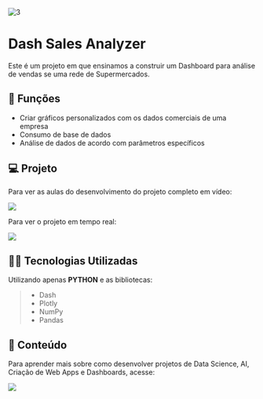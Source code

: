 ![3](https://user-images.githubusercontent.com/63136680/171271398-0e689c2f-0fbb-48c6-9ff8-5a79bdfd42f0.jpg)


# Dash Sales Analyzer
Este é um projeto em que ensinamos a construir um Dashboard para análise de vendas se uma rede de Supermercados.

## 🔧 Funções

- Criar gráficos personalizados com os dados comerciais de uma empresa
- Consumo de base de dados 
- Análise de dados de acordo com parâmetros específicos

## 💻 Projeto
Para ver as aulas do desenvolvimento do projeto completo em vídeo:

<a href = "https://asimov.academy/courses/dashboards-interativos-com-python/licoes/5-primeiro-projeto-dashboard-de-vendas/"><img src="https://img.shields.io/badge/ASIMOV-Aulas%20do%20projeto-lightgrey" target="_blank"></a> 

Para ver o projeto em tempo real:

<a href = "https://sales-analyzer-app-dash.herokuapp.com/"><img src="https://img.shields.io/badge/ASIMOV-Projeto%20em%20tempo%20real-lightgrey" target="_blank"></a> 

## 👨‍💻 Tecnologias Utilizadas

Utilizando apenas **PYTHON** e as bibliotecas:
> - Dash
> - Plotly
> - NumPy
> - Pandas 


## 📜 Conteúdo
Para aprender mais sobre como desenvolver projetos de Data Science, AI, Criação de Web Apps e Dashboards, acesse:

<a href = "https://asimov.academy/"><img src="https://img.shields.io/badge/ASIMOV-Saiba%20Mais-lightgrey" target="_blank"></a> 



